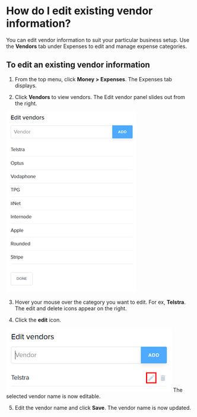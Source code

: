 # How do I edit existing vendor information?

You can edit vendor information to suit your particular business setup. 
Use the **Vendors** tab under Expenses to edit and manage expense categories.

## To edit an existing vendor information

1. From the top menu, click **Money > Expenses**.
 The Expenses tab displays.

2. Click **Vendors** to view vendors. 
 The Edit vendor panel slides out from the right.
 
 ![](/assets/vendors.png)

3. Hover your mouse over the category you want to edit. For ex, **Telstra**. 
 The edit and delete icons appear on the right.
 
4. Click the **edit** icon. 
 
 ![](/assets/vendor_edit.png) 
  The selected vendor name is now editable.
  
5. Edit the vendor name and click **Save**. 
The vendor name is now updated.
  